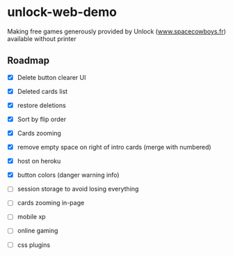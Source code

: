 # unlock-web-demo
Making free games generously provided by Unlock (www.spacecowboys.fr) available without printer

## Roadmap

- [x] Delete button clearer UI

- [x] Deleted cards list

- [x] restore deletions

- [x] Sort by flip order

- [x] Cards zooming

- [x] remove empty space on right of intro cards (merge with numbered)

- [x] host on heroku

- [x] button colors (danger warning info)

- [ ] session storage to avoid losing everything

- [ ] cards zooming in-page

- [ ] mobile xp

- [ ] online gaming

- [ ] css plugins
